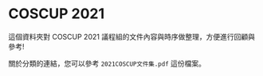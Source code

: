 # COSCUP 2021

這個資料夾對 COSCUP 2021 議程組的文件內容與時序做整理，方便進行回顧與參考!



關於分類的連結，您可以參考 `2021COSCUP文件集.pdf` 這份檔案。

